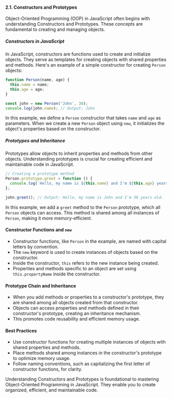 #### 2.1. Constructors and Prototypes

Object-Oriented Programming (OOP) in JavaScript often begins with understanding Constructors and Prototypes. These concepts are fundamental to creating and managing objects.

##### Constructors in JavaScript

In JavaScript, constructors are functions used to create and initialize objects. They serve as templates for creating objects with shared properties and methods. Here's an example of a simple constructor for creating `Person` objects:

```javascript
function Person(name, age) {
  this.name = name;
  this.age = age;
}

const john = new Person('John', 30);
console.log(john.name); // Output: John
```

In this example, we define a `Person` constructor that takes `name` and `age` as parameters. When we create a new `Person` object using `new`, it initializes the object's properties based on the constructor.

##### Prototypes and Inheritance

Prototypes allow objects to inherit properties and methods from other objects. Understanding prototypes is crucial for creating efficient and maintainable code in JavaScript.

```javascript
// Creating a prototype method
Person.prototype.greet = function () {
  console.log(`Hello, my name is ${this.name} and I'm ${this.age} years old.`);
};

john.greet(); // Output: Hello, my name is John and I'm 30 years old.
```

In this example, we add a `greet` method to the `Person` prototype, which all `Person` objects can access. This method is shared among all instances of `Person`, making it more memory-efficient.

#### Constructor Functions and `new`

- Constructor functions, like `Person` in the example, are named with capital letters by convention.
- The `new` keyword is used to create instances of objects based on the constructor.
- Inside the constructor, `this` refers to the new instance being created.
- Properties and methods specific to an object are set using `this.propertyName` inside the constructor.

#### Prototype Chain and Inheritance

- When you add methods or properties to a constructor's prototype, they are shared among all objects created from that constructor.
- Objects can access properties and methods defined in their constructor's prototype, creating an inheritance mechanism.
- This promotes code reusability and efficient memory usage.

#### Best Practices

- Use constructor functions for creating multiple instances of objects with shared properties and methods.
- Place methods shared among instances in the constructor's prototype to optimize memory usage.
- Follow naming conventions, such as capitalizing the first letter of constructor functions, for clarity.

Understanding Constructors and Prototypes is foundational to mastering Object-Oriented Programming in JavaScript. They enable you to create organized, efficient, and maintainable code.
